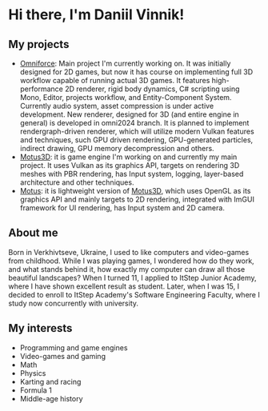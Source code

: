# Hi there, I'm Daniil Vinnik!

## My projects
  - [Omniforce][omniforce-engine]: Main project I'm currently working on. It was initially designed for 2D games, but now it has course on implementing full 3D workflow capable of running actual 3D games. It features high-performance 2D renderer, rigid body dynamics, C#       scripting using Mono, Editor, projects workflow, and Entity-Component System. Currently audio system, asset compression is under active development. New renderer, designed for 3D (and entire engine in general) is developed in omni2024 branch. It is planned to              implement rendergraph-driven renderer, which will utilize modern Vulkan features and techniques, such GPU driven rendering, GPU-generated particles, indirect drawing, GPU memory decompression and others.
  - [Motus3D][motus3d]: it is game engine I'm working on and currently my main project. It uses Vulkan as its graphics API, targets on rendering 3D meshes with PBR           rendering, has Input system, logging, layer-based architecture and other techniques.
  - [Motus][motus]: it is lightweight version of [Motus3D][motus3d], which uses OpenGL as its graphics API and mainly targets to 2D rendering, integrated with ImGUI         framework for UI rendering, has Input system and 2D camera.

## About me
Born in Verkhivtseve, Ukraine, I used to like computers and video-games from childhood. While I was playing games, I wondered how do they work, and what stands behind it, how exactly my computer can draw all those beautiful landscapes?
When I turned 11, I applied to ItStep Junior Academy, where I have shown excellent result as student.
Later, when I was 15, I decided to enroll to ItStep Academy's Software Engineering Faculty, where I study now concurrently with university.

## My interests
  - Programming and game engines
  - Video-games and gaming
  - Math
  - Physics
  - Karting and racing
  - Formula 1
  - Middle-age history

[motus3d]: https://github.com/daniilvinn/Motus-3D
[motus]: https://github.com/daniilvinn/Motus
[omniforce-engine]: https://github.com/daniilvinn/omniforce-engine
